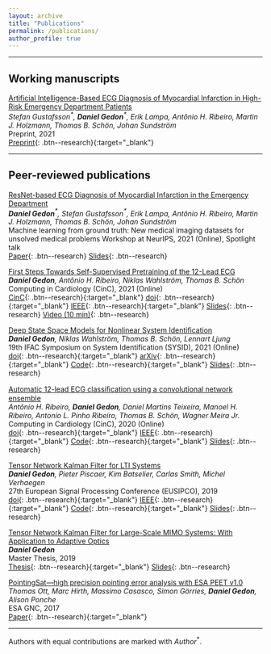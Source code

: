 ```yaml
---
layout: archive
title: "Publications"
permalink: /publications/
author_profile: true
---
```


---
## Working manuscripts

[Artificial Intelligence-Based ECG Diagnosis of Myocardial Infarction in High-Risk Emergency Department Patients](/publications/2202_nstemi/)\
*Stefan Gustafsson$^\ast$, **Daniel Gedon**$^\ast$, Erik Lampa, Antônio H. Ribeiro, Martin J. Holzmann, Thomas B. Schön, Johan Sundström*\
Preprint, 2021\
[Preprint](https://www.doi.org/10.2139/ssrn.3857655){: .btn--research}{:target="_blank"}

---
## Peer-reviewed publications

[ResNet-based ECG Diagnosis of Myocardial Infarction in the Emergency Department](/publications/2112_nstemiworkshop/)\
***Daniel Gedon**$^\ast$, Stefan Gustafsson$^\ast$, Erik Lampa, Antônio H. Ribeiro, Martin J. Holzmann, Thomas B. Schön, Johan Sundström*\
Machine learning from ground truth: New medical imaging datasets for unsolved medical problems Workshop at NeurIPS, 2021 (Online), Spotlight talk\
[Paper](/files/pdf/publications/21_NSTEMI_AI_Health_workshop.pdf){: .btn--research}
[Slides](/files/pdf/slides/211214_neurips_gedon_handout.pdf){: .btn--research}


[First Steps Towards Self-Supervised Pretraining of the 12-Lead ECG](/publications/2109_ecgssl/)\
***Daniel Gedon**, Antônio H. Ribeiro, Niklas Wahlström, Thomas B. Schön*\
Computing in Cardiology (CinC), 2021 (Online)\
[CinC](https://www.cinc.org/2021/Program/accepted/162_Preprint.pdf){: .btn--research}{:target="_blank"}
[doi](https://www.doi.org/10.23919/CinC53138.2021.9662748){: .btn--research}{:target="_blank"}
[IEEE](https://ieeexplore.ieee.org/abstract/document/9662748){: .btn--research}{:target="_blank"}
[Slides](/files/pdf/slides/210915_ssl_ecg_handout.pdf){: .btn--research}
[Video (10 min)](https://www.dropbox.com/s/bvpi2h7qzkg5kod/21_cinc_ssl_ecg.mp4?dl=0){: .btn--research}

[Deep State Space Models for Nonlinear System Identification](/publications/2107_deepssm/)\
***Daniel Gedon**, Niklas Wahlström, Thomas B. Schön, Lennart Ljung*\
19th IFAC Symposium on System Identification (SYSID), 2021 (Online)\
[doi](https://doi.org/10.1016/j.ifacol.2021.08.406){: .btn--research}{:target="_blank"}
[arXiv](https://arxiv.org/abs/2003.14162){: .btn--research}{:target="_blank"}
[Code](https://github.com/dgedon/DeepSSM_SysID){: .btn--research}{:target="_blank"}
[Slides](/files/pdf/slides/210715_sysid_daniel_handout.pdf){: .btn--research}


[Automatic 12-lead ECG classiﬁcation using a convolutional network ensemble](/publications/2009_ecgensemble/)\
*Antônio H. Ribeiro, **Daniel Gedon**, Daniel Martins Teixeira, Manoel H. Ribeiro, Antonio L. Pinho Ribeiro, Thomas B. Schön, Wagner Meira Jr.*\
Computing in Cardiology (CinC), 2020 (Online)\
[doi](https://www.doi.org/10.22489/CinC.2020.130){: .btn--research}{:target="_blank"}
[IEEE](https://ieeexplore.ieee.org/document/9344356){: .btn--research}{:target="_blank"}
[Code](https://github.com/antonior92/physionet-12ecg-classification){: .btn--research}{:target="_blank"}
[Slides](/files/pdf/slides/200915_CinC.pdf){: .btn--research}


[Tensor Network Kalman Filter for LTI Systems](/publications/1909_tensornetworkkf/)\
***Daniel Gedon**, Pieter Piscaer, Kim Batselier, Carlas Smith, Michel Verhaegen*\
27th European Signal Processing Conference (EUSIPCO), 2019\
[doi](https://doi.org/10.23919/EUSIPCO.2019.8902976){: .btn--research}{:target="_blank"}
[IEEE](https://ieeexplore.ieee.org/abstract/document/8902976){: .btn--research}{:target="_blank"}
[Code](https://github.com/dgedon/Tensor-Kalman-Filter){: .btn--research}{:target="_blank"}
[Slides](/files/pdf/slides/190904_EUSIPCO_DanielGedon_handout.pdf){: .btn--research}


[Tensor Network Kalman Filter for Large-Scale MIMO Systems: With Application to Adaptive Optics](/publications/1907_masterthesis/)\
***Daniel Gedon***\
Master Thesis, 2019\
[Thesis](https://repository.tudelft.nl/islandora/object/uuid:2188c114-05ed-4fe6-9603-85de71e9bffd){: .btn--research}{:target="_blank"}
[Slides](/files/pdf/slides/190705_MasterThesis_DanielGedon_handout.pdf){: .btn--research}


[PointingSat—high precision pointing error analysis with ESA PEET v1.0](/publications/1706_pointingsat)\
*Thomas Ott, Marc Hirth, Massimo Casasco, Simon Görries, **Daniel Gedon**, Alison Ponche*\
ESA GNC, 2017\
[Paper](http://peet.estec.esa.int/files/ESA_GNC2017_PEET_Application_Scenario.pdf){: .btn--research}{:target="_blank"}

---
Authors with equal contributions are marked with *Author*$^\ast$.